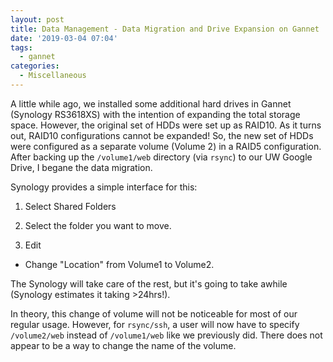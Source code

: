 ```yaml
---
layout: post
title: Data Management - Data Migration and Drive Expansion on Gannet
date: '2019-03-04 07:04'
tags:
  - gannet
categories:
  - Miscellaneous
---
```

A little while ago, we installed some additional hard drives in Gannet (Synology RS3618XS) with the intention of expanding the total storage space. However, the original set of HDDs were set up as RAID10. As it turns out, RAID10 configurations cannot be expanded! So, the new set of HDDs were configured as a separate volume (Volume 2) in a RAID5 configuration. After backing up the ```/volume1/web``` directory (via ```rsync```) to our UW Google Drive, I begane the data migration.

Synology provides a simple interface for this:

1. Select Shared Folders

2. Select the folder you want to move.

3. Edit

  - Change "Location" from Volume1 to Volume2.

  The Synology will take care of the rest, but it's going to take awhile (Synology estimates it taking >24hrs!).






  In theory, this change of volume will not be noticeable for most of our regular usage. However, for ```rsync/ssh```, a user will now have to specify ```/volume2/web``` instead of ```/volume1/web``` like we previously did. There does not appear to be a way to change the name of the volume.
